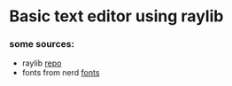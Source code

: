 # Basic text editor using raylib

### some sources: 

- raylib [repo](https://github.com/raysan5/raylib)
- fonts from nerd [fonts](https://www.nerdfonts.com/)

